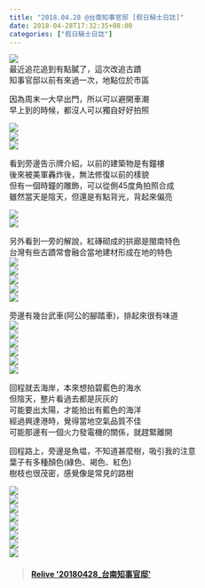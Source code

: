 ```yaml
---
title: "2018.04.28 @台南知事官邸 [假日騎士日誌]"
date: 2018-04-28T17:32:35+08:00
categories: ["假日騎士日誌"]
---
```


<a href="https://www.strava.com/activities/1540163110" target="_blank"><img src="https://farm1.staticflickr.com/909/39984288260_aea41d7476.jpg"></a>  
最近追花追到有點膩了，這次改追古蹟  
知事官邸以前有來過一次，地點位於市區  
<!--more-->
  
因為周末一大早出門，所以可以避開車潮  
早上到的時候，都沒人可以獨自好好拍照  
  
![](https://farm1.staticflickr.com/970/27923067978_695297d4f7.jpg)  
![](https://farm1.staticflickr.com/960/41749532592_03df9bbee3.jpg)  
![](https://farm1.staticflickr.com/960/41074575354_60601c6785.jpg)  
  
看到旁邊告示牌介紹，以前的建築物是有鐘樓  
後來被美軍轟炸後，無法修復以前的樣貌  
但有一個時鐘的雕飾，可以從側45度角拍照合成  
雖然當天是陰天，但還是有點背光，背起來偏亮  
  
![](https://farm1.staticflickr.com/944/40892356835_d1ef5154d4.jpg)  
![](https://farm1.staticflickr.com/947/41074566104_aa9b0ab720.jpg)  

另外看到一旁的解說，紅磚砌成的拱廊是閩南特色  
台灣有些古蹟常會融合當地建材形成在地的特色  
![](https://farm1.staticflickr.com/963/41749533082_5b022eaa63.jpg)  
![](https://farm1.staticflickr.com/961/40892353785_2719c0bcaf.jpg)  
![](https://farm1.staticflickr.com/969/39984016200_b5c45d164e.jpg)  
![](https://farm1.staticflickr.com/912/39984017360_533ed2436c.jpg)  
![](https://farm1.staticflickr.com/943/39984019450_412edf57ec.jpg)  
  
旁邊有幾台武車(阿公的腳踏車)，排起來很有味道  
![](https://farm1.staticflickr.com/823/41074589124_fe73927bf2.jpg)  
![](https://farm1.staticflickr.com/963/26923126507_aa1554c4cd.jpg)  
![](https://farm1.staticflickr.com/864/41749516712_530ae700bc.jpg)  
![](https://farm1.staticflickr.com/956/41074593104_321d5944db.jpg)  
![](https://farm1.staticflickr.com/956/40892371535_4225ce6cc0.jpg)  
![](https://farm1.staticflickr.com/826/40892374385_252cfd4848.jpg)  

回程就去海岸，本來想拍碧藍色的海水  
但陰天，整片看過去都是灰灰的  
可能要出太陽，才能拍出有藍色的海洋  
經過興達港時，覺得當地空氣品質不佳  
可能那邊有一個火力發電機的關係，就趕緊離開  

回程路上，旁邊是魚塭，不知道甚麼樹，吸引我的注意  
葉子有多種顏色(綠色、褐色、紅色)  
樹枝也很茂密，感覺像是常見的路樹  
  
![](https://farm1.staticflickr.com/977/41749521082_16888762c4.jpg)  
![](https://farm1.staticflickr.com/864/39984032090_75109a1a10.jpg)  
![](https://farm1.staticflickr.com/968/40892376955_88fa416e9d.jpg)  
![](https://farm1.staticflickr.com/962/26923136457_ca269efb62.jpg)  
![](https://farm1.staticflickr.com/911/41749520552_e4d9528fa6.jpg)  
![](https://farm1.staticflickr.com/829/40892351465_91ce603d36.jpg)  
![](https://farm1.staticflickr.com/864/40892350715_73b2009777.jpg)  
![](https://farm1.staticflickr.com/965/27923055768_b96a7a59f5.jpg)  
  
<blockquote class="embedly-card" data-card-controls="0" data-card-key="f1631a41cb254ca5b035dc5747a5bd75"><h4><a href="https://www.relive.cc/view/1540163110?r=embed-site">Relive '20180428_台南知事官邸'</a></h4></blockquote><script async src="//cdn.embedly.com/widgets/platform.js" charset="UTF-8"></script>